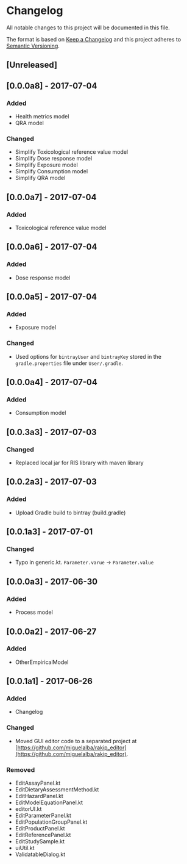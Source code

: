 # Changelog
All notable changes to this project will be documented in this file.

The format is based on [Keep a Changelog](http://keepachangelog.com/en/1.0.0/)
and this project adheres to [Semantic Versioning](http://semver.org/spec/v2.0.0.html).

## [Unreleased]

## [0.0.0a8] - 2017-07-04
### Added
- Health metrics model
- QRA model

### Changed
- Simplify Toxicological reference value model
- Simplify Dose response model
- Simplify Exposure model
- Simplify Consumption model
- Simplify QRA model

## [0.0.0a7] - 2017-07-04
### Added
- Toxicological reference value model

## [0.0.0a6] - 2017-07-04
### Added
- Dose response model

## [0.0.0a5] - 2017-07-04
### Added
- Exposure model

### Changed
- Used options for `bintrayUser` and `bintrayKey` stored in the `gradle.properties` file under `User/.gradle`.

## [0.0.0a4] - 2017-07-04
### Added
- Consumption model

## [0.0.3a3] - 2017-07-03
### Changed
- Replaced local jar for RIS library with maven library

## [0.0.2a3] - 2017-07-03
### Added
- Upload Gradle build to bintray (build.gradle)

## [0.0.1a3] - 2017-07-01
### Changed
- Typo in generic.kt. `Parameter.varue` -> `Parameter.value`

## [0.0.0a3] - 2017-06-30
### Added
- Process model

## [0.0.0a2] - 2017-06-27
### Added
- OtherEmpiricalModel

## [0.0.1a1] - 2017-06-26
### Added
- Changelog

### Changed
- Moved GUI editor code to a separated project at
  [https://github.com/miguelalba/rakip_editor](https://github.com/miguelalba/rakip_editor).

### Removed
- EditAssayPanel.kt
- EditDietaryAssessmentMethod.kt
- EditHazardPanel.kt
- EditModelEquationPanel.kt
- editorUI.kt
- EditParameterPanel.kt
- EditPopulationGroupPanel.kt
- EditProductPanel.kt
- EditReferencePanel.kt
- EditStudySample.kt
- uiUtil.kt
- ValidatableDialog.kt

